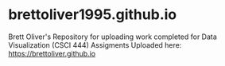 # brettoliver1995.github.io
Brett Oliver's Repository for uploading work completed for Data Visualization (CSCI 444)
Assigments Uploaded here: https://brettoliver.github.io 
